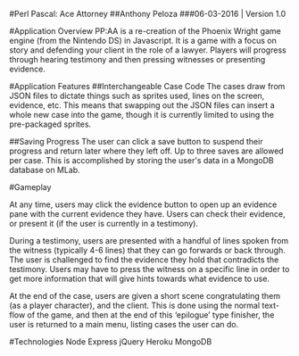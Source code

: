 #Perl Pascal: Ace Attorney
##Anthony Peloza
###06-03-2016  | Version 1.0

#Application Overview
PP:AA is a re-creation of the Phoenix Wright game engine (from the Nintendo DS) in Javascript. It is a game with a focus on story and defending your client in the role of a lawyer.  Players will progress through hearing testimony and then pressing witnesses or presenting evidence.

#Application Features
##Interchangeable Case Code
The cases draw from  JSON files to dictate things such as sprites used, lines on the screen, evidence, etc. This means that swapping out the JSON files can insert a whole new case into the game, though it is currently limited to using the pre-packaged sprites.

##Saving Progress
The user can click a save button to suspend their progress and return later where they left off. Up to three saves are allowed per case. This is accomplished by storing the user's data in a MongoDB database on MLab.




#Gameplay

At any time, users may click the evidence button to open up an evidence pane with the current evidence they have. Users can check their evidence, or present it (if the user is currently in a testimony).


During a testimony, users are presented with a handful of lines spoken from the witness (typically 4-6 lines) that they can go forwards or back through. The user is challenged to find the evidence they hold that contradicts the testimony. Users may have to press the witness on a specific line in order to get more information that will give hints towards what evidence to use.


At the end of the case, users are given a short scene congratulating them (as a player character), and the client. This is done using the normal text-flow of the game, and then at the end of this ‘epilogue’ type finisher, the user is returned to a main menu, listing cases the user can do.


#Technologies
Node
Express
jQuery
Heroku
MongoDB

